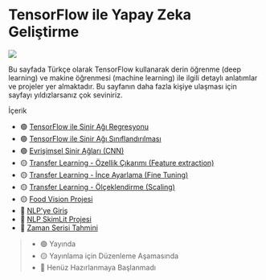 # TensorFlow ile Yapay Zeka Geliştirme

<img src="https://i.ibb.co/zFV3M0L/1-QY7yv-V-qre-AD-D4-A82f-N4w.jpg" />

Bu sayfada Türkçe olarak TensorFlow kullanarak derin öğrenme (deep learning) ve makine öğrenmesi (machine learning) ile ilgili detaylı anlatımlar ve projeler yer almaktadır. Bu sayfanın daha fazla kişiye ulaşması için sayfayı yıldızlarsanız çok seviniriz.

İçerik
- 🟢 [TensorFlow ile Sinir Ağı Regresyonu](https://github.com/Furkan-Gulsen/TensorFlow-ile-Yapay-Zeka-Gelistirme/tree/main/Tensorflow%20ile%20Sinir%20A%C4%9F%C4%B1%20Regresyonu)
- 🟢 [TensorFlow ile Sinir Ağı Sınıflandırılması](https://github.com/Furkan-Gulsen/TensorFlow-ile-Yapay-Zeka-Gelistirme/tree/main/2-TensorFlow%20ile%20Sinir%20A%C4%9F%C4%B1%20S%C4%B1n%C4%B1fland%C4%B1r%C4%B1lmas%C4%B1)
- 🟢 [Evrişimsel Sinir Ağları (CNN) ](https://github.com/Furkan-Gulsen/TensorFlow-ile-Yapay-Zeka-Gelistirme/tree/main/3-Evri%C5%9Fimsel%20Sinir%20A%C4%9Flar%C4%B1%20(CNN))
- 🟡 [Transfer Learning - Özellik Çıkarımı (Feature extraction)](https://github.com/Furkan-Gulsen/TensorFlow-ile-Yapay-Zeka-Gelistirme/tree/main/4-Transfer%20Learning%20-%20%C3%96zellik%20%C3%87%C4%B1kar%C4%B1m%C4%B1%20(Feature%20extraction))
- 🟡 [Transfer Learning - İnce Ayarlama (Fine Tuning)](https://github.com/Furkan-Gulsen/TensorFlow-ile-Yapay-Zeka-Gelistirme/tree/main/5-Transfer%20Learning%20-%20%C4%B0nce%20Ayarlama%20(Fine%20Tuning))
- 🟡 [Transfer Learning - Ölçeklendirme (Scaling)](https://github.com/Furkan-Gulsen/TensorFlow-ile-Yapay-Zeka-Gelistirme/tree/main/6-Transfer%20Learning%20-%20%C3%96l%C3%A7eklendirme%20(Scaling))
- 🟡 [Food Vision Projesi](https://github.com/Furkan-Gulsen/TensorFlow-ile-Yapay-Zeka-Gelistirme/tree/main/7-Food%20Vision%20Projesi)
- 🔴 [NLP'ye Giriş](https://github.com/Furkan-Gulsen/TensorFlow-ile-Yapay-Zeka-Gelistirme/tree/main/8-NLP'ye%20Giri%C5%9F)
- 🔴 [NLP SkimLit Projesi](https://github.com/Furkan-Gulsen/TensorFlow-ile-Yapay-Zeka-Gelistirme/tree/main/9-NLP%20SkimLit%20Projesi)
- 🔴 [Zaman Serisi Tahmini](https://github.com/Furkan-Gulsen/TensorFlow-ile-Yapay-Zeka-Gelistirme/tree/main/10-Zaman%20Serisi%20Tahmini)


> - 🟢 Yayında
> - 🟡 Yayınlama için Düzenleme Aşamasında
> - 🔴 Henüz Hazırlanmaya Başlanmadı
